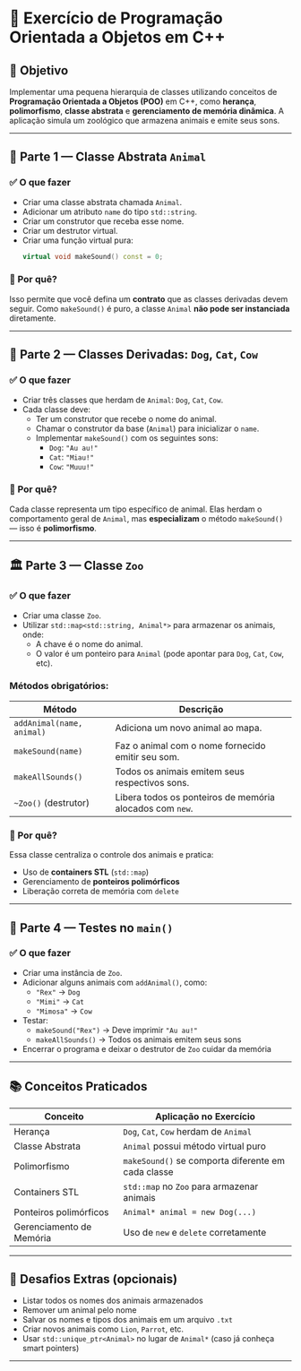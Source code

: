 
# 🦁 Exercício de Programação Orientada a Objetos em C++

## 🎯 Objetivo

Implementar uma pequena hierarquia de classes utilizando conceitos de **Programação Orientada a Objetos (POO)** em C++, como **herança**, **polimorfismo**, **classe abstrata** e **gerenciamento de memória dinâmica**. A aplicação simula um zoológico que armazena animais e emite seus sons.

---

## 🧩 Parte 1 — Classe Abstrata `Animal`

### ✅ O que fazer

- Criar uma classe abstrata chamada `Animal`.
- Adicionar um atributo `name` do tipo `std::string`.
- Criar um construtor que receba esse nome.
- Criar um destrutor virtual.
- Criar uma função virtual pura:
  ```cpp
  virtual void makeSound() const = 0;
  ```

### 🧠 Por quê?

Isso permite que você defina um **contrato** que as classes derivadas devem seguir. Como `makeSound()` é puro, a classe `Animal` **não pode ser instanciada** diretamente.

---

## 🐾 Parte 2 — Classes Derivadas: `Dog`, `Cat`, `Cow`

### ✅ O que fazer

- Criar três classes que herdam de `Animal`: `Dog`, `Cat`, `Cow`.
- Cada classe deve:
  - Ter um construtor que recebe o nome do animal.
  - Chamar o construtor da base (`Animal`) para inicializar o `name`.
  - Implementar `makeSound()` com os seguintes sons:
    - `Dog`: `"Au au!"`
    - `Cat`: `"Miau!"`
    - `Cow`: `"Muuu!"`

### 🧠 Por quê?

Cada classe representa um tipo específico de animal. Elas herdam o comportamento geral de `Animal`, mas **especializam** o método `makeSound()` — isso é **polimorfismo**.

---

## 🏛️ Parte 3 — Classe `Zoo`

### ✅ O que fazer

- Criar uma classe `Zoo`.
- Utilizar `std::map<std::string, Animal*>` para armazenar os animais, onde:
  - A chave é o nome do animal.
  - O valor é um ponteiro para `Animal` (pode apontar para `Dog`, `Cat`, `Cow`, etc).

### Métodos obrigatórios:

| Método                     | Descrição                                                 |
| --------------------------- | ----------------------------------------------------------- |
| `addAnimal(name, animal)` | Adiciona um novo animal ao mapa.                            |
| `makeSound(name)`         | Faz o animal com o nome fornecido emitir seu som.           |
| `makeAllSounds()`         | Todos os animais emitem seus respectivos sons.              |
| `~Zoo()` (destrutor)      | Libera todos os ponteiros de memória alocados com `new`. |

### 🧠 Por quê?

Essa classe centraliza o controle dos animais e pratica:

- Uso de **containers STL** (`std::map`)
- Gerenciamento de **ponteiros polimórficos**
- Liberação correta de memória com `delete`

---

## 🧪 Parte 4 — Testes no `main()`

### ✅ O que fazer

- Criar uma instância de `Zoo`.
- Adicionar alguns animais com `addAnimal()`, como:
  - `"Rex"` → `Dog`
  - `"Mimi"` → `Cat`
  - `"Mimosa"` → `Cow`
- Testar:
  - `makeSound("Rex")` → Deve imprimir `"Au au!"`
  - `makeAllSounds()` → Todos os animais emitem seus sons
- Encerrar o programa e deixar o destrutor de `Zoo` cuidar da memória

---

## 📚 Conceitos Praticados

| Conceito                  | Aplicação no Exercício                            |
| ------------------------- | ---------------------------------------------------- |
| Herança                  | `Dog`, `Cat`, `Cow` herdam de `Animal`       |
| Classe Abstrata           | `Animal` possui método virtual puro               |
| Polimorfismo              | `makeSound()` se comporta diferente em cada classe |
| Containers STL            | `std::map` no `Zoo` para armazenar animais       |
| Ponteiros polimórficos   | `Animal* animal = new Dog(...)`                    |
| Gerenciamento de Memória | Uso de `new` e `delete` corretamente             |

---

## 🧠 Desafios Extras (opcionais)

- Listar todos os nomes dos animais armazenados
- Remover um animal pelo nome
- Salvar os nomes e tipos dos animais em um arquivo `.txt`
- Criar novos animais como `Lion`, `Parrot`, etc.
- Usar `std::unique_ptr<Animal>` no lugar de `Animal*` (caso já conheça smart pointers)

---
